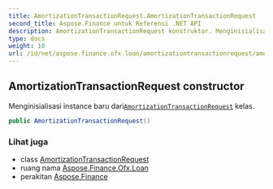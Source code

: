 ```yaml
---
title: AmortizationTransactionRequest.AmortizationTransactionRequest
second_title: Aspose.Finance untuk Referensi .NET API
description: AmortizationTransactionRequest konstruktor. Menginisialisasi instance baru dariAmortizationTransactionRequest kelas.
type: docs
weight: 10
url: /id/net/aspose.finance.ofx.loan/amortizationtransactionrequest/amortizationtransactionrequest/
---
```

## AmortizationTransactionRequest constructor

Menginisialisasi instance baru dari[`AmortizationTransactionRequest`](../) kelas.

```csharp
public AmortizationTransactionRequest()
```

### Lihat juga

* class [AmortizationTransactionRequest](../)
* ruang nama [Aspose.Finance.Ofx.Loan](../../amortizationtransactionrequest/)
* perakitan [Aspose.Finance](../../../)


